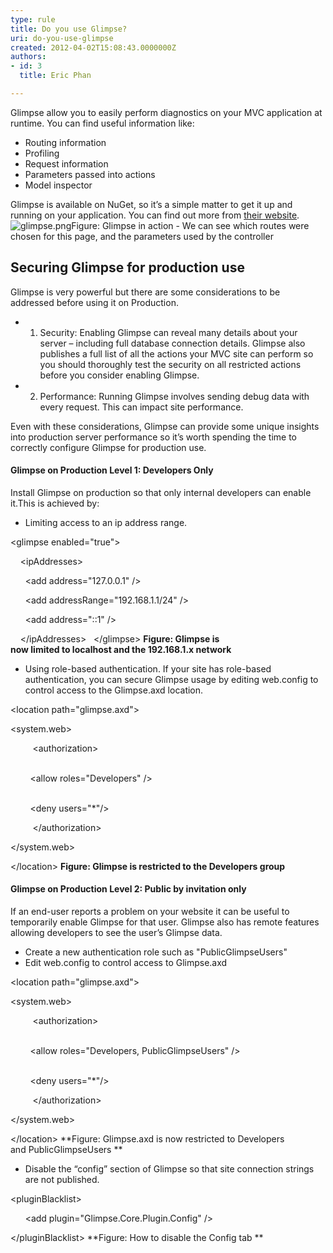 ```yaml
---
type: rule
title: Do you use Glimpse?
uri: do-you-use-glimpse
created: 2012-04-02T15:08:43.0000000Z
authors:
- id: 3
  title: Eric Phan

---
```


 Glimpse allow you to easily perform diagnostics on your MVC application at runtime. 
You can find useful information like:

- Routing information
- Profiling
- Request information
- Parameters passed into actions
- Model inspector


Glimpse is available on NuGet, so it’s a simple matter to get it up and running on your application. You can find out more from [their website](http&#58;//getglimpse.com/).
![glimpse.png](/SoftwareDevelopment/RulesToBetterMVC/PublishingImages/glimpse.png)Figure: Glimpse in action - We can see which routes were chosen for this page, and the parameters used by the controller
## Securing Glimpse for production use

Glimpse is very powerful but there are some considerations to be addressed before using it on Production.

- 1. Security: Enabling Glimpse can reveal many details about your server – including full database connection details. Glimpse also publishes a full list of all the actions your MVC site can perform so you should thoroughly test the security on all restricted actions before you consider enabling Glimpse.
- 2. Performance: Running Glimpse involves sending debug data with every request. This can impact site performance.


Even with these considerations, Glimpse can provide some unique insights into production server performance so it’s worth spending the time to correctly configure Glimpse for production use.

#### Glimpse on Production Level 1: Developers Only

Install Glimpse on production so that only internal developers can enable it.This is achieved by:

- Limiting access to an ip address range.<br>

&lt;glimpse enabled="true"&gt;

    &lt;ipAddresses&gt;

      &lt;add address="127.0.0.1" /&gt;

      &lt;add addressRange="192.168.1.1/24" /&gt;

      &lt;add address="::1" /&gt;

    &lt;/ipAddresses&gt;
  &lt;/glimpse&gt;
**Figure: Glimpse is<br>now limited to localhost and the 192.168.1.x network**
- Using role-based authentication.
If your site has role-based authentication, you can secure Glimpse usage by editing web.config to control access to the Glimpse.axd location.

&lt;location path="glimpse.axd"&gt;

&lt;system.web&gt;

         &lt;authorization&gt;

     <br>        &lt;allow roles="Developers" /&gt;

     <br>        &lt;deny users="\*"/&gt;

         &lt;/authorization&gt;

&lt;/system.web&gt;

&lt;/location&gt;
**Figure: Glimpse is restricted to the Developers group**




#### Glimpse on Production Level 2: Public by invitation only

If an end-user reports a problem on your website it can be useful to temporarily enable Glimpse for that user. Glimpse also has remote features allowing developers to see the user’s Glimpse data.

- Create a new authentication role such as "PublicGlimpseUsers"
- Edit web.config to control access to Glimpse.axd

&lt;location path="glimpse.axd"&gt;

&lt;system.web&gt;

         &lt;authorization&gt;

     <br>        &lt;allow roles="Developers, PublicGlimpseUsers" /&gt;

     <br>        &lt;deny users="\*"/&gt;

         &lt;/authorization&gt;

&lt;/system.web&gt;

&lt;/location&gt;
**Figure: Glimpse.axd is now restricted to Developers <br>and PublicGlimpseUsers 
**
- Disable the “config” section of Glimpse so that site connection strings are not published. 

&lt;pluginBlacklist&gt;

      &lt;add plugin="Glimpse.Core.Plugin.Config" /&gt;

&lt;/pluginBlacklist&gt;
**Figure: How to disable the Config tab **
    


